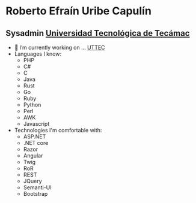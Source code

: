 # Roberto Efraín Uribe Capulín
## Sysadmin [Universidad Tecnológica de Tecámac](http://www.uttecamac.edu.mx)


- 🔭 I’m currently working on ... [UTTEC](http://www.uttecamac.edu.mx)
- Languages I know:
    - PHP
    - C#
    - C
    - Java
    - Rust
    - Go
    - Ruby
    - Python
    - Perl
    - AWK
    - Javascript
- Technologies I'm comfortable with:
    - ASP.NET
    - .NET core
    - Razor
    - Angular
    - Twig
    - RoR
    - REST
    - JQuery
    - Semanti-UI
    - Bootstrap
<!-- 
- 🌱 I’m currently learning OpenApi
- 👯 I’m looking to collaborate on ...
- 🤔 I’m looking for help with ...
- 💬 Ask me about ...
- 📫 How to reach me: ...
- 😄 Pronouns: ...
- ⚡ Fun fact: ...
-->
